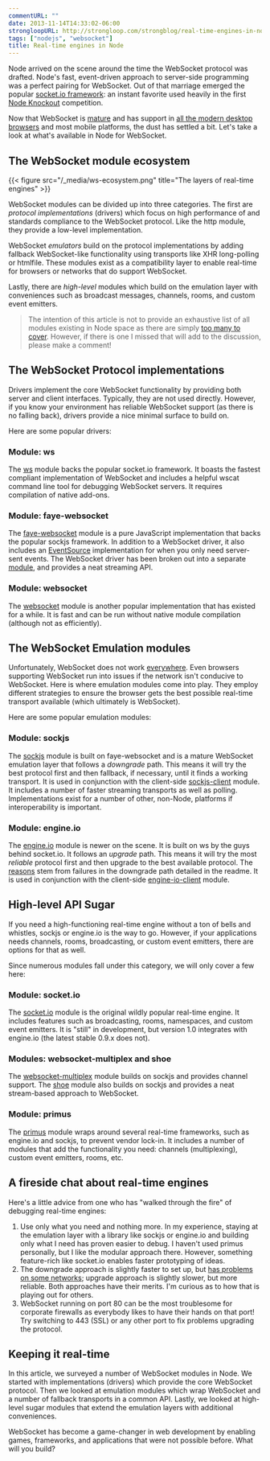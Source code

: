 ```yaml
---
commentURL: ""
date: 2013-11-14T14:33:02-06:00
strongloopURL: http://strongloop.com/strongblog/real-time-engines-in-node-js
tags: ["nodejs", "websocket"]
title: Real-time engines in Node
---
```


Node arrived on the scene around the time the WebSocket protocol was drafted. Node's fast, event-driven approach to server-side programming was a perfect pairing for WebSocket. Out of that marriage emerged the popular [socket.io framework](http://socket.io/): an instant favorite used heavily in the first [Node Knockout](http://nodeknockout.com/) competition.

Now that WebSocket is [mature](http://tools.ietf.org/html/rfc6455) and has support in [all the modern desktop browsers](http://caniuse.com/#search=websocket) and most mobile platforms, the dust has settled a bit. Let's take a look at what's available in Node for WebSocket.

## The WebSocket module ecosystem

{{< figure src="/_media/ws-ecosystem.png" title="The layers of real-time engines" >}}

WebSocket modules can be divided up into three categories. The first are _protocol implementations_ (drivers) which focus on high performance of and standards compliance to the WebSocket protocol. Like the http module, they provide a low-level implementation.

WebSocket _emulators_ build on the protocol implementations by adding fallback WebSocket-like functionality using transports like XHR long-polling or htmlfile. These modules exist as a compatibility layer to enable real-time for browsers or networks that do support WebSocket.

Lastly, there are _high-level_ modules which build on the emulation layer with conveniences such as broadcast messages, channels, rooms, and custom event emitters.

> The intention of this article is not to provide an exhaustive list of all modules existing in Node space as there are simply [too many to cover](https://npmjs.org/search?q=websocket). However, if there is one I missed that will add to the discussion, please make a comment!

## The WebSocket Protocol implementations

Drivers implement the core WebSocket functionality by providing both server and client interfaces. Typically, they are not used directly. However, if you know your environment has reliable WebSocket support (as there is no falling back), drivers provide a nice minimal surface to build on.

Here are some popular drivers:

### Module: ws

The [ws](https://github.com/einaros/ws) module backs the popular socket.io framework. It boasts the fastest compliant implementation of WebSocket and includes a helpful wscat command line tool for debugging WebSocket servers. It requires compilation of native add-ons.

### Module: faye-websocket

The [faye-websocket](https://github.com/faye/faye-websocket-node) module is a pure JavaScript implementation that backs the popular sockjs framework. In addition to a WebSocket driver, it also includes an [EventSource](http://www.w3.org/TR/eventsource/#the-eventsource-interface) implementation for when you only need server-sent events. The WebSocket driver has been broken out into a separate [module](https://github.com/faye/websocket-driver-node), and provides a neat streaming API.

### Module: websocket

The [websocket](https://github.com/faye/websocket-driver-node) module is another popular implementation that has existed for a while. It is fast and can be run without native module compilation (although not as efficiently).

## The WebSocket Emulation modules

Unfortunately, WebSocket does not work [everywhere](https://github.com/sockjs/sockjs-client#supported-transports-by-browser-html-served-from-http-or-https). Even browsers supporting WebSocket run into issues if the network isn't conducive to WebSocket. Here is where emulation modules come into play. They employ different strategies to ensure the browser gets the best possible real-time transport available (which ultimately is WebSocket).

Here are some popular emulation modules:

### Module: sockjs

The [sockjs](https://github.com/sockjs/sockjs-node) module is built on faye-websocket and is a mature WebSocket emulation layer that follows a _downgrade_ path. This means it will try the best protocol first and then fallback, if necessary, until it finds a working transport. It is used in conjunction with the client-side [sockjs-client](https://github.com/sockjs/sockjs-client) module. It includes a number of faster streaming transports as well as polling. Implementations exist for a number of other, non-Node, platforms if interoperability is important.

### Module: engine.io

The [engine.io](https://github.com/LearnBoost/engine.io) module is newer on the scene. It is built on ws by the guys behind socket.io. It follows an _upgrade_ path. This means it will try the most _reliable_ protocol first and then upgrade to the best available protocol. The [reasons](https://github.com/LearnBoost/engine.io#goals) stem from failures in the downgrade path detailed in the readme. It is used in conjunction with the client-side [engine-io-client](https://github.com/LearnBoost/engine.io-client) module.

## High-level API Sugar

If you need a high-functioning real-time engine without a ton of bells and whistles, sockjs or engine.io is the way to go. However, if your applications needs channels, rooms, broadcasting, or custom event emitters, there are options for that as well.

Since numerous modules fall under this category, we will only cover a few here:

### Module: socket.io

The [socket.io](https://github.com/learnboost/socket.io/tree/0.9) module is the original wildly popular real-time engine. It includes features such as broadcasting, rooms, namespaces, and custom event emitters. It is "still" in development, but version 1.0 integrates with engine.io (the latest stable 0.9.x does not).

### Modules: websocket-multiplex and shoe

The [websocket-multiplex](https://github.com/sockjs/websocket-multiplex) module builds on sockjs and provides channel support. The [shoe](https://github.com/substack/shoe) module also builds on sockjs and provides a neat stream-based approach to WebSocket.

### Module: primus

The [primus](https://github.com/primus/primus) module wraps around several real-time frameworks, such as engine.io and sockjs, to prevent vendor lock-in. It includes a number of modules that add the functionality you need: channels (multiplexing), custom event emitters, rooms, etc.

## A fireside chat about real-time engines

Here's a little advice from one who has "walked through the fire" of debugging real-time engines:

1.  Use only what you need and nothing more. In my experience, staying at the emulation layer with a library like sockjs or engine.io and building only what I need has proven easier to debug. I haven't used primus personally, but I like the modular approach there. However, something feature-rich like socket.io enables faster prototyping of ideas.
2.  The downgrade approach is slightly faster to set up, but [has problems on some networks](https://github.com/sockjs/sockjs-client/issues/94?source=cc); upgrade approach is slightly slower, but more reliable. Both approaches have their merits. I'm curious as to how that is playing out for others.
3.  WebSocket running on port 80 can be the most troublesome for corporate firewalls as everybody likes to have their hands on that port! Try switching to 443 (SSL) or any other port to fix problems upgrading the protocol.

## Keeping it real-time

In this article, we surveyed a number of WebSocket modules in Node. We started with implementations (drivers) which provide the core WebSocket protocol. Then we looked at emulation modules which wrap WebSocket and a number of fallback transports in a common API. Lastly, we looked at high-level sugar modules that extend the emulation layers with additional conveniences.

WebSocket has become a game-changer in web development by enabling games, frameworks, and applications that were not possible before. What will you build?
